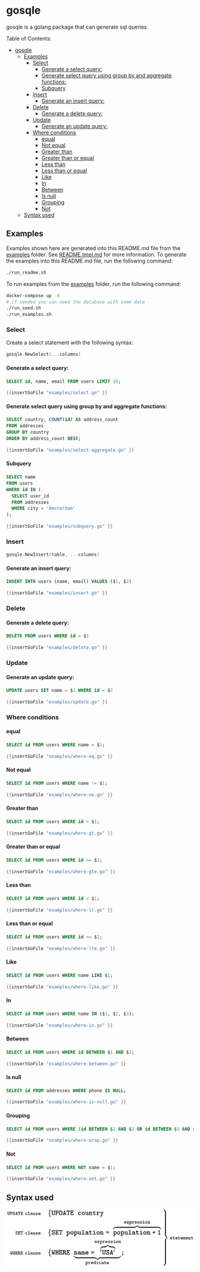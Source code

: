 # gosqle<!-- Don't edit README.md, but edit README.tmpl.md as that one is used to generate the README.md -->
gosqle is a golang package that can generate sql queries. 

Table of Contents:
- [gosqle](#gosqle)
  - [Examples](#examples)
    - [Select](#select)
      - [Generate a select query:](#generate-a-select-query)
      - [Generate select query using group by and aggregate functions:](#generate-select-query-using-group-by-and-aggregate-functions)
      - [Subquery](#subquery)
    - [Insert](#insert)
      - [Generate an insert query:](#generate-an-insert-query)
    - [Delete](#delete)
      - [Generate a delete query:](#generate-a-delete-query)
    - [Update](#update)
      - [Generate an update query:](#generate-an-update-query)
    - [Where conditions](#where-conditions)
      - [equal](#equal)
      - [Not equal](#not-equal)
      - [Greater than](#greater-than)
      - [Greater than or equal](#greater-than-or-equal)
      - [Less than](#less-than)
      - [Less than or equal](#less-than-or-equal)
      - [Like](#like)
      - [In](#in)
      - [Between](#between)
      - [Is null](#is-null)
      - [Grouping](#grouping)
      - [Not](#not)
  - [Syntax used](#syntax-used)

## Examples
Examples shown here are generated into this README.md file from the [examples](examples) folder. See [README.tmpl.md](README.tmpl.md) for more information.
To generate the examples into this README.md file, run the following command:
```bash
./run_readme.sh
```

To run examples from the [examples](examples) folder, run the following command:
```bash
docker-compose up -d
# if needed you can seed the database with some data
./run_seed.sh
./run_examples.sh
```

### Select
Create a select statement with the following syntax:
```go
gosqle.NewSelect(...columns)
```
#### Generate a select query:
```sql
SELECT id, name, email FROM users LIMIT 10;
```
```go
{{insertGoFile "examples/select.go" }}
```

#### Generate select query using group by and aggregate functions:
```sql
SELECT country, COUNT(id) AS address_count
FROM addresses
GROUP BY country
ORDER BY address_count DESC;
```
```go
{{insertGoFile "examples/select-aggregate.go" }}
```

#### Subquery
```sql
SELECT name
FROM users
WHERE id IN (
  SELECT user_id
  FROM addresses
  WHERE city = 'Amsterdam'
);
```
```go
{{insertGoFile "examples/subquery.go" }}
```

### Insert
```go
gosqle.NewInsert(table, ...columns)
```
#### Generate an insert query:
```sql
INSERT INTO users (name, email) VALUES ($1, $2)
```
```go
{{insertGoFile "examples/insert.go" }}
```

### Delete
#### Generate a delete query:
```sql
DELETE FROM users WHERE id = $1
```
```go
{{insertGoFile "examples/delete.go" }}
```

### Update
#### Generate an update query:
```sql
UPDATE users SET name = $1 WHERE id = $2
```
```go
{{insertGoFile "examples/update.go" }}
```

### Where conditions
#### equal
```sql
SELECT id FROM users WHERE name = $1;
```
```go
{{insertGoFile "examples/where-eq.go" }}
```

#### Not equal
```sql
SELECT id FROM users WHERE name != $1;
```
```go
{{insertGoFile "examples/where-ne.go" }}
```

#### Greater than
```sql
SELECT id FROM users WHERE id > $1;
```
```go
{{insertGoFile "examples/where-gt.go" }}
```

#### Greater than or equal
```sql
SELECT id FROM users WHERE id >= $1;
```
```go
{{insertGoFile "examples/where-gte.go" }}
```

#### Less than
```sql
SELECT id FROM users WHERE id < $1;
```
```go
{{insertGoFile "examples/where-lt.go" }}
```

#### Less than or equal
```sql
SELECT id FROM users WHERE id <= $1;
```
```go
{{insertGoFile "examples/where-lte.go" }}
```

#### Like
```sql
SELECT id FROM users WHERE name LIKE $1;
```
```go
{{insertGoFile "examples/where-like.go" }}
```

#### In
```sql
SELECT id FROM users WHERE name IN ($1, $2, $3);
```
```go
{{insertGoFile "examples/where-in.go" }}
```

#### Between 
```sql
SELECT id FROM users WHERE id BETWEEN $1 AND $2;
```
```go
{{insertGoFile "examples/where-between.go" }}
```

#### Is null
```sql
SELECT id FROM addresses WHERE phone IS NULL;
```
```go
{{insertGoFile "examples/where-is-null.go" }}
```

#### Grouping
```sql
SELECT id FROM users WHERE (id BETWEEN $1 AND $2 OR id BETWEEN $3 AND $4) OR name = $5;
```
```go
{{insertGoFile "examples/where-wrap.go" }}
```

#### Not
```sql
SELECT id FROM users WHERE NOT name = $1;
```
```go
{{insertGoFile "examples/where-not.go" }}
```

## Syntax used
![image](provision/images/SQL_syntax.svg)